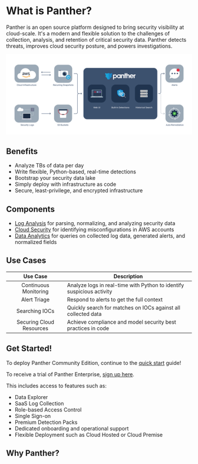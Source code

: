 # What is Panther?

Panther is an open source platform designed to bring security visibility at cloud-scale. It's a modern and flexible solution to the challenges of collection, analysis, and retention of critical security data. Panther detects threats, improves cloud security posture, and powers investigations.

![Architecture](.gitbook/assets/panther_graphic_flow.jpg)

## Benefits

- Analyze TBs of data per day
- Write flexible, Python-based, real-time detections
- Bootstrap your security data lake
- Simply deploy with infrastructure as code
- Secure, least-privilege, and encrypted infrastructure

## Components

* [Log Analysis](log-analysis/log-processing/README.md) for parsing, normalizing, and analyzing security data
* [Cloud Security](policies/scanning/README.md) for identifying misconfigurations in AWS accounts
* [Data Analytics](historical-search/README.md) for queries on collected log data, generated alerts, and normalized fields

## Use Cases

|         Use Case         | Description                                                                               |
| :----------------------: | ----------------------------------------------------------------------------------------- |
|  Continuous Monitoring   | Analyze logs in real-time with Python to identify suspicious activity   |
|       Alert Triage       | Respond to alerts to get the full context         |
|      Searching IOCs      | Quickly search for matches on IOCs against all collected data                    |
| Securing Cloud Resources | Achieve compliance and model security best practices in code |

## Get Started!

To deploy Panther Community Edition, continue to the [quick start](quick-start.md) guide!

To receive a trial of Panther Enterprise, [sign up here](https://runpanther.io/request-a-demo/).

This includes access to features such as:
- Data Explorer
- SaaS Log Collection
- Role-based Access Control
- Single Sign-on
- Premium Detection Packs
- Dedicated onboarding and operational support
- Flexible Deployment such as Cloud Hosted or Cloud Premise

## Why Panther?
